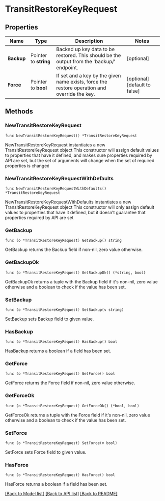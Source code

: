 # TransitRestoreKeyRequest


## Properties

Name | Type | Description | Notes
------------ | ------------- | ------------- | -------------
**Backup** | Pointer to **string** | Backed up key data to be restored. This should be the output from the &#x27;backup/&#x27; endpoint. | [optional] 
**Force** | Pointer to **bool** | If set and a key by the given name exists, force the restore operation and override the key. | [optional] [default to false]



## Methods


### NewTransitRestoreKeyRequest

`func NewTransitRestoreKeyRequest() *TransitRestoreKeyRequest`

NewTransitRestoreKeyRequest instantiates a new TransitRestoreKeyRequest object
This constructor will assign default values to properties that have it defined,
and makes sure properties required by API are set, but the set of arguments
will change when the set of required properties is changed

### NewTransitRestoreKeyRequestWithDefaults

`func NewTransitRestoreKeyRequestWithDefaults() *TransitRestoreKeyRequest`

NewTransitRestoreKeyRequestWithDefaults instantiates a new TransitRestoreKeyRequest object
This constructor will only assign default values to properties that have it defined,
but it doesn't guarantee that properties required by API are set


### GetBackup

`func (o *TransitRestoreKeyRequest) GetBackup() string`

GetBackup returns the Backup field if non-nil, zero value otherwise.

### GetBackupOk

`func (o *TransitRestoreKeyRequest) GetBackupOk() (*string, bool)`

GetBackupOk returns a tuple with the Backup field if it's non-nil, zero value otherwise
and a boolean to check if the value has been set.

### SetBackup

`func (o *TransitRestoreKeyRequest) SetBackup(v string)`

SetBackup sets Backup field to given value.


### HasBackup

`func (o *TransitRestoreKeyRequest) HasBackup() bool`

HasBackup returns a boolean if a field has been set.




### GetForce

`func (o *TransitRestoreKeyRequest) GetForce() bool`

GetForce returns the Force field if non-nil, zero value otherwise.

### GetForceOk

`func (o *TransitRestoreKeyRequest) GetForceOk() (*bool, bool)`

GetForceOk returns a tuple with the Force field if it's non-nil, zero value otherwise
and a boolean to check if the value has been set.

### SetForce

`func (o *TransitRestoreKeyRequest) SetForce(v bool)`

SetForce sets Force field to given value.


### HasForce

`func (o *TransitRestoreKeyRequest) HasForce() bool`

HasForce returns a boolean if a field has been set.









[[Back to Model list]](../README.md#documentation-for-models) [[Back to API list]](../README.md#documentation-for-api-endpoints) [[Back to README]](../README.md)


